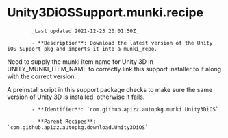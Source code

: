 # Unity3DiOSSupport.munki.recipe

            _Last updated 2021-12-23 20:01:50Z_

            - **Description**: Download the latest version of the Unity iOS Support pkg and imports it into a munki_repo.

Need to supply the munki item name for Unity 3D in UNITY_MUNKI_ITEM_NAME to correctly link this support installer to it along with the correct version.

A preinstall script in this support package checks to make sure the same version of Unity 3D is installed, otherwise it fails.

            - **Identifier**: `com.github.apizz.autopkg.munki.Unity3DiOS`

            - **Parent Recipes**: `com.github.apizz.autopkg.download.Unity3DiOS`
